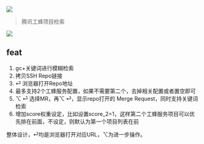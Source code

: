 [![](https://img.shields.io/badge/version-v0.6-green)](./Git%20Code.alfredworkflow)
 > 腾讯工蜂项目检索
 
![](./screenshot.gif)

## feat

1. gc+关键词进行模糊检索
2. 拷贝SSH Repo链接
3. ⏎ 浏览器打开Repo地址
4. 最多支持2个工蜂服务配置，如果不需要第二个，去掉相关配置或者置空即可
5. ⌥ ⏎ 选择MR，再⌥ ⏎，显示repo打开的 Merge Request，同时支持关键词检索
6. 增加score权重设定，比如设置score_2=1，这样第二个工蜂服务项目可以优先排在前面，不设定，则默认为第一个项目列表在前

整体设计，⏎均是浏览器打开对应URL，⌥为进一步操作。
